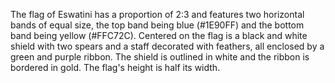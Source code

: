 The flag of Eswatini has a proportion of 2:3 and features two horizontal bands of equal size, the top band being blue (#1E90FF) and the bottom band being yellow (#FFC72C). Centered on the flag is a black and white shield with two spears and a staff decorated with feathers, all enclosed by a green and purple ribbon. The shield is outlined in white and the ribbon is bordered in gold. The flag's height is half its width.